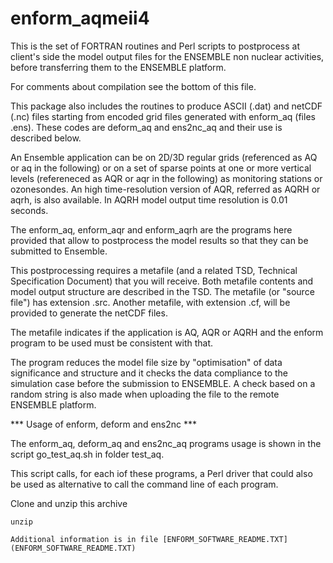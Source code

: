 # enform_aqmeii4

This is the set of FORTRAN routines and Perl scripts to postprocess at client's side the model output files for the ENSEMBLE non nuclear activities, before transferring them to the ENSEMBLE platform.

For comments about compilation see the bottom of this file.

This package also includes the routines to produce ASCII (.dat) and netCDF (.nc) files starting from encoded grid files generated with enform_aq (files .ens). These codes are deform_aq and ens2nc_aq and their use is described below.

An Ensemble application can be on 2D/3D regular grids (referenced as AQ or aq in the following) or on a set of sparse points at one or more vertical levels (refereneced as AQR or aqr in the following) as monitoring stations or ozonesondes. An high time-resolution version of AQR, referred as AQRH or aqrh, is also available. In AQRH model output time resolution is 0.01 seconds.

The enform_aq, enform_aqr and enform_aqrh are the programs here provided that allow to postprocess the model results so that they can be submitted to Ensemble.

This postprocessing requires a metafile (and a related TSD, Technical Specification Document) that you will receive. Both metafile contents and model output structure are described in the TSD. The metafile (or "source file") has extension .src. Another metafile, with extension .cf, will be provided to generate the netCDF files.

The metafile indicates if the application is AQ, AQR or AQRH and the enform program to be used must be consistent with that.

The program reduces the model file size by "optimisation" of data significance and structure and it checks the data compliance to the simulation case before the submission to ENSEMBLE. A check based on a random string is also made when uploading the file to the remote ENSEMBLE platform.

*** Usage of enform, deform and ens2nc ***

The enform_aq, deform_aq and ens2nc_aq programs usage is shown in the script go_test_aq.sh
in folder test_aq. 

This script calls, for each iof these programs, a Perl driver that could also be used as alternative to call the command line of each program.

Clone and unzip this archive

```
unzip 

Additional information is in file [ENFORM_SOFTWARE_README.TXT] (ENFORM_SOFTWARE_README.TXT)
